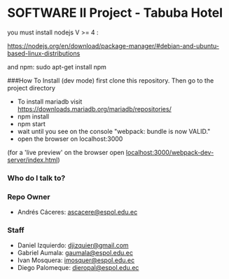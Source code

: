 # SOFTWARE II Project - Tabuba Hotel

you must install nodejs V >= 4 :

https://nodejs.org/en/download/package-manager/#debian-and-ubuntu-based-linux-distributions

and npm: sudo apt-get install npm

###How To Install (dev mode)
first clone this repository. Then go to the project directory
*  To install mariadb visit https://downloads.mariadb.org/mariadb/repositories/
*  npm install
*  npm start 
*  wait until you see on the console "webpack: bundle is now VALID."
*  open the browser on localhost:3000

(for a 'live preview' on the browser open [localhost:3000/webpack-dev-server/index.html](http://localhost:3000/webpack-dev-server/index.html))


### Who do I talk to?

### Repo Owner
* Andrés Cáceres: ascacere@espol.edu.ec

### Staff
* Daniel Izquierdo: djizquier@gmail.com
* Gabriel Aumala:   gaumala@espol.edu.ec
* Ivan Mosquera:    imosquer@espol.edu.ec
* Diego Palomeque:  dieropal@espol.edu.ec
